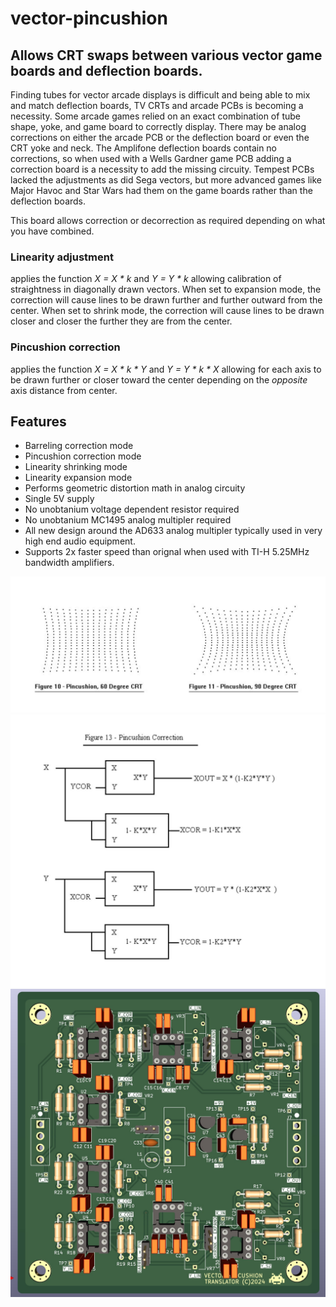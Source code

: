 # vector-pincushion

## Allows CRT swaps between various vector game boards and deflection boards. 

Finding tubes for vector arcade displays is difficult and being able to mix and match deflection boards, TV CRTs and arcade PCBs is becoming a necessity. Some arcade games relied on an exact combination of tube shape, yoke, and game board to correctly display.  There may be analog corrections on either the arcade PCB or the deflection board or even the CRT yoke and neck. The Amplifone deflection boards contain no corrections, so when used with a Wells Gardner game PCB adding a correction board is a necessity to add the missing circuity. Tempest PCBs lacked the adjustments as did Sega vectors, but more advanced games like Major Havoc and Star Wars had them on the game boards rather than the deflection boards.

This board allows correction or decorrection as required depending on what you have combined.

### Linearity adjustment 
applies the function _X = X * k_ and _Y = Y * k_ allowing calibration of straightness in diagonally drawn vectors. When set to expansion mode, the correction will cause lines to be drawn further and further outward from the center. When set to shrink mode, the correction will cause lines to be drawn closer and closer the further they are from the center.

### Pincushion correction 
applies the function _X = X * k * Y_ and _Y = Y * k * X_ allowing for each axis to be drawn further or closer toward the center depending on the *opposite* axis distance from center.

## Features

* Barreling correction mode
* Pincushion correction mode
* Linearity shrinking mode
* Linearity expansion mode
* Performs geometric distortion math in analog circuity
* Single 5V supply
* No unobtanium voltage dependent resistor required
* No unobtanium MC1495 analog multipler required
* All new design around the AD633 analog multipler typically used in very high end audio equipment.
* Supports 2x faster speed than orignal when used with TI-H 5.25MHz bandwidth amplifiers.
  

![alt text](docs/barrel.jpg "Barrel and Pincushion")
![alt text](docs/atari.jpg "Atari Math")
![alt text](docs/render.jpg "Board Render")
